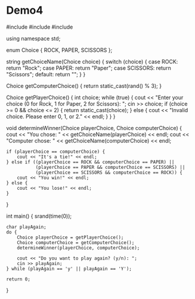 # Demo4

#include <iostream>
#include <cstdlib>
#include <ctime>

using namespace std;

enum Choice { ROCK, PAPER, SCISSORS };

string getChoiceName(Choice choice) {
    switch (choice) {
        case ROCK: return "Rock";
        case PAPER: return "Paper";
        case SCISSORS: return "Scissors";
        default: return "";
    }
}

Choice getComputerChoice() {
    return static_cast<Choice>(rand() % 3);
}

Choice getPlayerChoice() {
    int choice;
    while (true) {
        cout << "Enter your choice (0 for Rock, 1 for Paper, 2 for Scissors): ";
        cin >> choice;
        if (choice >= 0 && choice <= 2) {
            return static_cast<Choice>(choice);
        } else {
            cout << "Invalid choice. Please enter 0, 1, or 2." << endl;
        }
    }
}

void determineWinner(Choice playerChoice, Choice computerChoice) {
    cout << "You chose: " << getChoiceName(playerChoice) << endl;
    cout << "Computer chose: " << getChoiceName(computerChoice) << endl;

    if (playerChoice == computerChoice) {
        cout << "It's a tie!" << endl;
    } else if ((playerChoice == ROCK && computerChoice == PAPER) ||
               (playerChoice == PAPER && computerChoice == SCISSORS) ||
               (playerChoice == SCISSORS && computerChoice == ROCK)) {
        cout << "You win!" << endl;
    } else {
        cout << "You lose!" << endl;
    }
}

int main() {
    srand(time(0));

    char playAgain;
    do {
        Choice playerChoice = getPlayerChoice();
        Choice computerChoice = getComputerChoice();
        determineWinner(playerChoice, computerChoice);

        cout << "Do you want to play again? (y/n): ";
        cin >> playAgain;
    } while (playAgain == 'y' || playAgain == 'Y');

    return 0;
}
